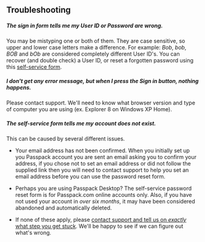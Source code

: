 ## Troubleshooting

##### **The sign in form tells me my User ID or Password are wrong.**

You may be mistyping one or both of them. They are case sensitive, so upper and lower case letters make a difference. For example: _Bob_, _bob_, _BOB_ and _bOb_ are considered completely different User ID's. You can recover \(and double check\) a User ID, or reset a forgotten password using this [self-service form](https://www.passpack.com/reset).

##### I don't get any error message, but when I press the Sign in button, nothing happens.

Please contact support. We'll need to know what browser version and type of computer you are using \(ex. Explorer 8 on Windows XP Home\).

##### The self-service form tells me my account does not exist.

This can be caused by several different issues.
* Your email address has not been confirmed.  When you initially set up you Passpack account you are sent an email asking you to confirm your address, if you chose not to set an email address or did not follow the supplied link then you will need to contact support to help you set an email address before you can use the password reset form.

* Perhaps you are using Passpack Desktop? The self-service password reset form is for Passpack.com online accounts only. Also, if you have not used your account in _over six months_, it may have been considered abandoned and automatically deleted.

* If none of these apply, please [contact support and tell us on _exactly_ what step you get stuck](https://support.passpack.com/hc/en-us/requests/new). We'll be happy to see if we can figure out what's wrong.
